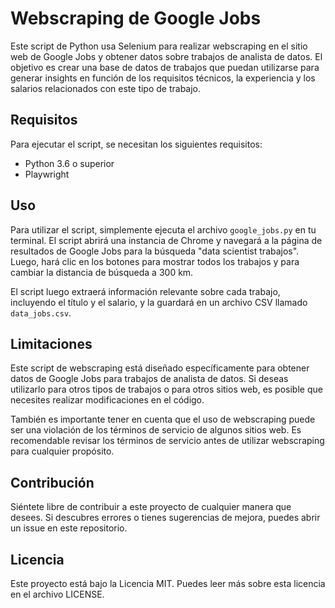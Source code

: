 #
# Webscraping de Google Jobs

Este script de Python usa Selenium para realizar webscraping en el sitio web de Google Jobs y obtener datos sobre trabajos de analista de datos. El objetivo es crear una base de datos de trabajos que puedan utilizarse para generar insights en función de los requisitos técnicos, la experiencia y los salarios relacionados con este tipo de trabajo.

## Requisitos

Para ejecutar el script, se necesitan los siguientes requisitos:

- Python 3.6 o superior
- Playwright

## Uso

Para utilizar el script, simplemente ejecuta el archivo `google_jobs.py` en tu terminal. El script abrirá una instancia de Chrome y navegará a la página de resultados de Google Jobs para la búsqueda "data scientist trabajos". Luego, hará clic en los botones para mostrar todos los trabajos y para cambiar la distancia de búsqueda a 300 km.

El script luego extraerá información relevante sobre cada trabajo, incluyendo el título y el salario, y la guardará en un archivo CSV llamado `data_jobs.csv`.

## Limitaciones

Este script de webscraping está diseñado específicamente para obtener datos de Google Jobs para trabajos de analista de datos. Si deseas utilizarlo para otros tipos de trabajos o para otros sitios web, es posible que necesites realizar modificaciones en el código.

También es importante tener en cuenta que el uso de webscraping puede ser una violación de los términos de servicio de algunos sitios web. Es recomendable revisar los términos de servicio antes de utilizar webscraping para cualquier propósito.

## Contribución

Siéntete libre de contribuir a este proyecto de cualquier manera que desees. Si descubres errores o tienes sugerencias de mejora, puedes abrir un issue en este repositorio.

## Licencia

Este proyecto está bajo la Licencia MIT. Puedes leer más sobre esta licencia en el archivo LICENSE.
